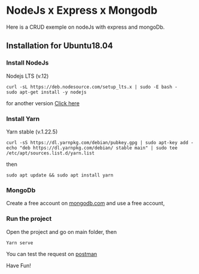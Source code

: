 # NodeJs x Express x Mongodb

Here is a CRUD exemple on nodeJs with express and mongoDb.

## Installation for Ubuntu18.04

### Install NodeJs

Nodejs LTS (v.12)

```
curl -sL https://deb.nodesource.com/setup_lts.x | sudo -E bash -
sudo apt-get install -y nodejs
```

for another version [Click here](https://github.com/nodesource/distributions/blob/master/README.md)

### Install Yarn

Yarn stable (v.1.22.5)

```
curl -sS https://dl.yarnpkg.com/debian/pubkey.gpg | sudo apt-key add -
echo "deb https://dl.yarnpkg.com/debian/ stable main" | sudo tee /etc/apt/sources.list.d/yarn.list
```

then

```
sudo apt update && sudo apt install yarn
```

### MongoDb

Create a free account on [mongodb.com](https://www.mongodb.com/) and use a free account,

### Run the project

Open the project and go on main folder, then

```
Yarn serve
```

You can test the request on [postman](https://www.postman.com/)

Have Fun!
